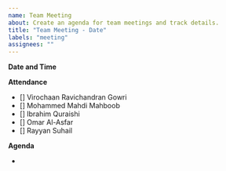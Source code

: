 ```yaml
---
name: Team Meeting
about: Create an agenda for team meetings and track details.
title: "Team Meeting - Date"
labels: "meeting"
assignees: ""
---
```


**Date and Time**

**Attendance**

- [] Virochaan Ravichandran Gowri
- [] Mohammed Mahdi Mahboob
- [] Ibrahim Quraishi
- [] Omar Al-Asfar
- [] Rayyan Suhail

**Agenda**

-
